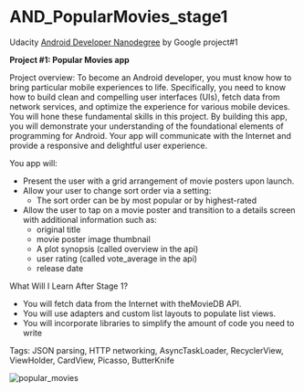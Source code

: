 # AND_PopularMovies_stage1
Udacity <a href="https://eu.udacity.com/course/android-developer-nanodegree-by-google--nd801/" 
       title="Android Developer Nanodegree">Android Developer Nanodegree</a> by Google project#1

**Project #1: Popular Movies app**

Project overview: To become an Android developer, you must know how to bring particular mobile experiences to life. Specifically, 
you need to know how to build clean and compelling user interfaces (UIs), fetch data from network services, and optimize the experience
for various mobile devices. You will hone these fundamental skills in this project.
By building this app, you will demonstrate your understanding of the foundational elements of programming for Android. Your app will
communicate with the Internet and provide a responsive and delightful user experience.

You app will:
 - Present the user with a grid arrangement of movie posters upon launch.
 - Allow your user to change sort order via a setting:
     - The sort order can be by most popular or by highest-rated
 - Allow the user to tap on a movie poster and transition to a details screen with additional information such as:
     - original title
     - movie poster image thumbnail
     - A plot synopsis (called overview in the api)
     - user rating (called vote_average in the api)
     - release date
     
What Will I Learn After Stage 1?
 - You will fetch data from the Internet with theMovieDB API.
 - You will use adapters and custom list layouts to populate list views.
 - You will incorporate libraries to simplify the amount of code you need to write
 
 Tags: JSON parsing, HTTP networking, AsyncTaskLoader, RecyclerView, ViewHolder, CardView, Picasso, ButterKnife 
 
 ![popular_movies](https://user-images.githubusercontent.com/23049871/36668463-ad6be39e-1af1-11e8-8051-09ff4805a576.gif)
